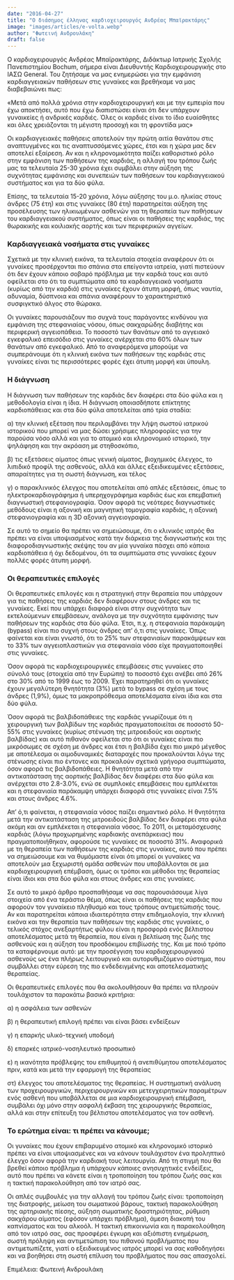 ```yaml
---
date: "2016-04-27"
title: "Ο διάσημος έλληνας καρδιοχειρουργός Ανδρέας Μπαϊρακτάρης"
image: "images/articles/e-volta.webp"
author: "Φωτεινή Ανδρουλάκη"
draft: false
---
```


Ο καρδιοχειρουργός Ανδρέας Μπαϊρακτάρης, Διδάκτωρ Ιατρικής Σχολής Πανεπιστημίου Bochum, σήμερα είναι Διευθυντής Καρδιοχειρουργικής στο ΙΑΣΩ General. Του ζητήσαμε να μας ενημερώσει για την εμφάνιση καρδιαγγειακών παθήσεων στις γυναίκες και βρεθήκαμε να μας διαβεβαιώνει πως:

«Μετά από πολλά χρόνια στην καρδιοχειρουργική και με την εμπειρία που έχω αποκτήσει, αυτό που έχω διαπιστώσει είναι ότι δεν υπάρχουν γυναικείες ή ανδρικές καρδιές. Όλες οι καρδιές είναι το ίδιο ευαίσθητες και όλες χρειάζονται τη μέγιστη προσοχή και τη φροντίδα μας»

Οι καρδιαγγειακές παθήσεις αποτελούν την πρώτη αιτία θανάτου στις αναπτυγμένες και τις αναπτυσσόμενες χώρες, έτσι και η χώρα μας δεν αποτελεί εξαίρεση. Αν και η κληρονομικότητα παίζει καθοριστικό ρόλο στην εμφάνιση των παθήσεων της καρδιάς, η αλλαγή του τρόπου ζωής μας τα τελευταία 25-30 χρόνια έχει συμβάλει στην αύξηση της συχνότητας εμφάνισης και συνεπειών των παθήσεων του καρδιαγγειακού συστήματος και για τα δύο φύλα.

Επίσης, τα τελευταία 15-20 χρόνια, λόγω αύξησης του μ.ο. ηλικίας στους άνδρες (75 έτη) και στις γυναίκες (80 έτη) παρατηρείται αύξηση της προσέλευσης των ηλικιωμένων ασθενών για τη θεραπεία των παθήσεων του καρδιαγγειακού συστήματος, όπως είναι οι παθήσεις της καρδιάς, της θωρακικής και κοιλιακής αορτής και των περιφερικών αγγείων.

### Καρδιαγγειακά νοσήματα στις γυναίκες

Σχετικά με την κλινική εικόνα, τα τελευταία στοιχεία αναφέρουν ότι οι γυναίκες προσέρχονται πιο σπάνια στα επείγοντα ιατρεία, γιατί πιστεύουν ότι δεν έχουν κάποιο σοβαρό πρόβλημα με την καρδιά τους και αυτό οφείλεται στο ότι τα συμπτώματα από τα καρδιαγγειακά νοσήματα (κυρίως από την καρδιά) στις γυναίκες έχουν άτυπη μορφή, όπως ναυτία, αδυναμία, δύσπνοια και σπάνια αναφέρουν το χαρακτηριστικό συσφιγκτικό άλγος στο θώρακα.

Οι γυναίκες παρουσιάζουν πιο συχνά τους παράγοντες κινδύνου για εμφάνιση της στεφανιαίας νόσου, όπως σακχαρώδης διαβήτης και περιφερική αγγειοπάθεια. Το ποσοστό των θανάτων από το αγγειακό εγκεφαλικό επεισόδιο στις γυναίκες ανέρχεται στο 60% όλων των θανάτων από εγκεφαλικό. Από το αναφερόμενα μπορούμε να συμπεράνουμε ότι η κλινική εικόνα των παθήσεων της καρδιάς στις γυναίκες είναι τις περισσότερες φορές έχει άτυπη μορφή και ύπουλη.

### Η διάγνωση

Η διάγνωση των παθήσεων της καρδιάς δεν διαφέρει στα δύο φύλα και η μεθοδολογία είναι η ίδια. Η διάγνωση οποιασδήποτε επίκτητης καρδιοπάθειας και στα δύο φύλα αποτελείται από τρία σταδία:

α) την κλινική εξέταση που περιλαμβάνει την λήψη σωστού ιατρικού ιστορικού που μπορεί να μας δώσει χρήσιμες πληροφορίες για την παρούσα νόσο αλλά και για το ατομικό και κληρονομικό ιστορικό, την ψηλάφηση και την ακρόαση με στηθοσκόπιο,

β) τις εξετάσεις αίματος όπως γενική αίματος, βιοχημικός έλεγχος, το λιπιδικό προφίλ της ασθενούς, αλλά και άλλες εξειδικευμένες εξετάσεις, απαραίτητες για τη σωστή διάγνωση, και τέλος

γ) ο παρακλινικός έλεγχος που αποτελείται από απλές εξετάσεις, όπως το ηλεκτροκαρδιογράφημα ή υπερηχογράφημα καρδιάς έως και επεμβατική διαγνωστική στεφανιογραφία. Όσον αφορά τις νεότερες διαγνωστικές μεθόδους είναι η αξονική και μαγνητική τομογραφία καρδιάς, η αξονική στεφανιογραφία και η 3D αξονική αγγειογραφία.

Σε αυτό το σημείο θα πρέπει να σημειώσουμε, ότι ο κλινικός ιατρός θα πρέπει να είναι υποψιασμένος κατά την διάρκεια της διαγνωστικής και της διαφοροδιαγνωστικής σκέψης του αν μία γυναίκα πάσχει από κάποια καρδιοπάθεια ή όχι δεδομένου, ότι τα συμπτώματα στις γυναίκες έχουν πολλές φορές άτυπη μορφή.

### Οι θεραπευτικές επιλογές

Οι θεραπευτικές επιλογές και η στρατηγική στην θεραπεία που υπάρχουν για τις παθήσεις της καρδιάς δεν διαφέρουν στους άνδρες και τις γυναίκες. Εκεί που υπάρχει διαφορά είναι στην συχνότητα των εκτελούμενων επεμβάσεων, ανάλογα με την συχνότητα εμφάνισης των παθήσεων της καρδιάς στα δύο φύλα. Έτσι, π.χ. η στεφανιαία παράκαμψη (bypass) είναι πιο συχνή στους άνδρες απ’ ό,τι στις γυναίκες. Όπως φαίνεται και είναι γνωστό, ότι το 25% των στεφανιαίων παρακάμψεων και το 33% των αγγειοπλαστικών για στεφανιαία νόσο είχε πραγματοποιηθεί στις γυναίκες.

Όσον αφορά τις καρδιοχειρουργικές επεμβάσεις στις γυναίκες στο σύνολό τους (στοιχεία από την Ευρώπη) το ποσοστό έχει ανέβει από 26% στο 30% από το 1999 έως το 2009. Έχει παρατηρηθεί ότι οι γυναίκες έχουν μεγαλύτερη θνητότητα (3%) μετά το bypass σε σχέση με τους άνδρες (1,9%), όμως τα μακροπρόθεσμα αποτελέσματα είναι ίδια και στα δύο φύλα.

Όσον αφορά τις βαλβιδοπάθειες της καρδιάς γνωρίζουμε ότι η χειρουργική των βαλβίδων της καρδιάς πραγματοποιείται σε ποσοστό 50-55% στις γυναίκες (κυρίως στένωση της μιτροειδούς και αορτικής βαλβίδας) και αυτό πιθανόν οφείλεται στο ότι οι γυναίκες είναι πιο μικρόσωμες σε σχέση με άνδρες και έτσι η βαλβίδα έχει πιο μικρό μέγεθος με αποτέλεσμα οι αιμοδυναμικές διαταραχές που προκαλούνται λόγω της στένωσης είναι πιο έντονες και προκαλούν σχετικά γρήγορα συμπτώματα, όσον αφορά τις βαλβιδοπάθειες. Η θνητότητα μετά από την αντικατάσταση της αορτικής βαλβίδας δεν διαφέρει στα δύο φύλα και ανέρχεται στο 2.8-3.0%, ενώ σε συμπλοκές επεμβάσεις που εμπλέκεται και η στεφανιαία παράκαμψη υπάρχει διαφορά στις γυναίκες είναι 7.5% και στους άνδρες 4.6%.

Απ’ ό,τι φαίνεται, η στεφανιαία νόσος παίζει σημαντικό ρόλο. Η θνητότητα μετά την αντικατάσταση της μιτροειδούς βαλβίδας δεν διαφέρει στα φύλα ακόμη και αν εμπλέκεται η στεφανιαία νόσος. Το 2011, οι μεταμόσχευσης καρδιάς (λόγω προχωρημένης καρδιακής ανεπάρκειας) που πραγματοποιήθηκαν, αφορούσε τις γυναίκες σε ποσοστό 31%. Αναφορικά με τη θεραπεία των παθήσεων της καρδιάς στις γυναίκες, αυτό που πρέπει να σημειώσουμε και να θυμόμαστε είναι ότι μπορεί οι γυναίκες να αποτελούν μια ξεχωριστή ομάδα ασθενών που υποβάλλονται σε μια καρδιοχειρουργική επέμβαση, όμως οι τρόποι και μέθοδοι της θεραπείας είναι ίδιοι και στα δύο φύλα και στους άνδρες και στις γυναίκες.

Σε αυτό το μικρό άρθρο προσπαθήσαμε να σας παρουσιάσουμε λίγα στοιχεία από ένα τεράστιο θέμα, όπως είναι οι παθήσεις της καρδιάς που αφορούν τον γυναίκειο πληθυσμό και τους τρόπους αντιμετώπισής τους. Αν και παρατηρείται κάποια ιδιαιτερότητα στην επιδημιολογία, την κλινική εικόνα και την θεραπεία των παθήσεων της καρδιάς στις γυναίκες, ο τελικός στόχος ανεξαρτήτως φύλου είναι η προσφορά ενός βέλτιστου αποτελέσματος μετά τη θεραπεία, που είναι η βελτίωση της ζωής της ασθενούς και η αύξηση του προσδόκιμου επιβίωσής της.
Και με ποιό τρόπο τα καταφέρνουμε αυτό: με την προσέγγιση του καρδιοχειρουργικού ασθενούς ως ένα πλήρως λειτουργικό και αυτορυθμιζόμενο σύστημα, που συμβάλλει στην εύρεση της πιο ενδεδειγμένης και αποτελεσματικής θεραπείας.

Οι θεραπευτικές επιλογές που θα ακολουθήσουν θα πρέπει να πληρούν τουλάχιστον τα παρακάτω βασικά κριτήρια:

α) η ασφάλεια των ασθενών

β) η θεραπευτική επιλογή πρέπει ναι είναι βάσει ενδείξεων

γ) η επαρκής υλικό-τεχνική υποδομή

δ) επαρκές ιατρικό-νοσηλευτικό προσωπικό

ε) η ικανότητα πρόβλεψης του επιθυμητού ή ανεπιθύμητου αποτελέσματος πριν, κατά και μετά την εφαρμογή της θεραπείας

στ) έλεγχος του αποτελέσματος της θεραπείας. Η συστηματική ανάλυση των προχειρουργικών, περιχειρουργικών και μετεγχειρητικών παραμέτρων ενός ασθενή που υποβάλλεται σε μια καρδιοχειρουργική επέμβαση, συμβάλει όχι μόνο στην ασφαλή έκβαση της χειρουργικής θεραπείας, αλλά και στην επίτευξη του βέλτιστου αποτελέσματος για τον ασθενή.

### Το ερώτημα είναι: τι πρέπει να κάνουμε;

Οι γυναίκες που έχουν επιβαρυμένο ατομικό και κληρονομικό ιστορικό πρέπει να είναι υποψιασμένες και να κάνουν τουλάχιστον ένα προληπτικό έλεγχο όσον αφορά την καρδιακή τους λειτουργία. Από τη στιγμή που θα βρεθεί κάποιο πρόβλημα ή υπάρχουν κάποιες ανησυχητικές ενδείξεις, αυτό που πρέπει να κάνετε είναι η τροποποίηση του τρόπου ζωής σας και η τακτική παρακολούθηση από τον ιατρό σας.

Οι απλές συμβουλές για την αλλαγή του τρόπου ζωής είναι: τροποποίηση της διατροφής, μείωση του σωματικού βάρους, τακτική παρακολούθηση της αρτηριακής πίεσης, αύξηση σωματικής δραστηριότητας, ρύθμιση σακχάρου αίματος (εφόσον υπάρχει πρόβλημα), άμεση διακοπή του καπνίσματος και του αλκοόλ. Η τακτική επικοινωνία και η παρακολούθηση από τον ιατρό σας, σας προσφέρει έγκυρη και αξιόπιστη ενημέρωση, σωστή πρόληψη και αντιμετώπιση του πιθανού προβλήματος που αντιμετωπίζετε, γιατί ο εξειδικευμένος ιατρός μπορεί να σας καθοδηγήσει και να βοηθήσει στη σωστή επίλυση του προβλήματος που σας απασχολεί.

Επιμέλεια: Φωτεινή Ανδρουλάκη